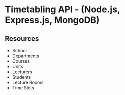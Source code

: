 # Timetabling API - (Node.js, Express.js, MongoDB)

## Resources

- School
- Departments
- Courses
- Units
- Lecturers
- Students
- Lecture Rooms
- Time Slots
